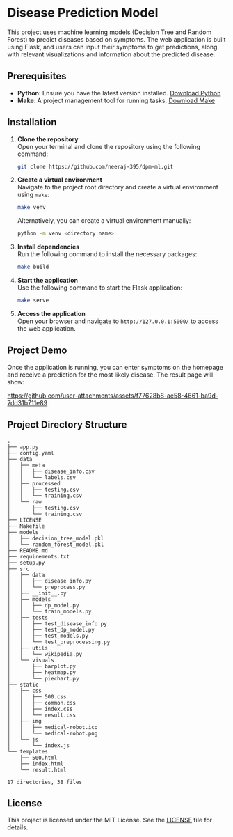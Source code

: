 # Disease Prediction Model

This project uses machine learning models (Decision Tree and Random Forest) to predict diseases based on symptoms. The web application is built using Flask, and users can input their symptoms to get predictions, along with relevant visualizations and information about the predicted disease.

## Prerequisites

- **Python**: Ensure you have the latest version installed. [Download Python](https://www.python.org/downloads/)
- **Make**: A project management tool for running tasks. [Download Make](https://www.gnu.org/software/make/)

## Installation

1. **Clone the repository**  
   Open your terminal and clone the repository using the following command:
   ```bash
   git clone https://github.com/neeraj-395/dpm-ml.git
   ```

2. **Create a virtual environment**  
   Navigate to the project root directory and create a virtual environment using `make`:
   ```bash
   make venv
   ```
   Alternatively, you can create a virtual environment manually:
   ```bash
   python -m venv <directory name>
   ```

3. **Install dependencies**  
   Run the following command to install the necessary packages:
   ```bash
   make build
   ```

4. **Start the application**  
   Use the following command to start the Flask application:
   ```bash
   make serve
   ```

5. **Access the application**  
   Open your browser and navigate to `http://127.0.0.1:5000/` to access the web application.

## Project Demo

Once the application is running, you can enter symptoms on the homepage and receive a prediction for the most likely disease. The result page will show:

https://github.com/user-attachments/assets/f77628b8-ae58-4661-ba9d-7dd31b711e89

## Project Directory Structure

```
.
├── app.py
├── config.yaml
├── data
│   ├── meta
│   │   ├── disease_info.csv
│   │   └── labels.csv
│   ├── processed
│   │   ├── testing.csv
│   │   └── training.csv
│   └── raw
│       ├── testing.csv
│       └── training.csv
├── LICENSE
├── Makefile
├── models
│   ├── decision_tree_model.pkl
│   └── random_forest_model.pkl
├── README.md
├── requirements.txt
├── setup.py
├── src
│   ├── data
│   │   ├── disease_info.py
│   │   └── preprocess.py
│   ├── __init__.py
│   ├── models
│   │   ├── dp_model.py
│   │   └── train_models.py
│   ├── tests
│   │   ├── test_disease_info.py
│   │   ├── test_dp_model.py
│   │   ├── test_models.py
│   │   └── test_preprocessing.py
│   ├── utils
│   │   └── wikipedia.py
│   └── visuals
│       ├── barplot.py
│       ├── heatmap.py
│       └── piechart.py
├── static
│   ├── css
│   │   ├── 500.css
│   │   ├── common.css
│   │   ├── index.css
│   │   └── result.css
│   ├── img
│   │   ├── medical-robot.ico
│   │   └── medical-robot.png
│   └── js
│       └── index.js
└── templates
    ├── 500.html
    ├── index.html
    └── result.html

17 directories, 38 files
```

## License

This project is licensed under the MIT License. See the [LICENSE](LICENSE) file for details.
